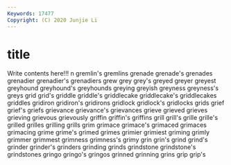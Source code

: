 ```yaml
---
Keywords: 17477
Copyright: (C) 2020 Junjie Li
---
```


# title

Write contents here!!!
n 
gremlin's
gremlins 
grenade 
grenade's 
grenades 
grenadier 
grenadier's 
grenadiers 
grew 
grey 
grey's
greyed 
greyer 
greyest 
greyhound 
greyhound's 
greyhounds 
greying 
greyish 
greyness 
greyness's
greys 
grid 
grid's 
griddle 
griddle's 
griddlecake 
griddlecake's 
griddlecakes 
griddles 
gridiron
gridiron's 
gridirons 
gridlock 
gridlock's 
gridlocks 
grids 
grief 
grief's 
griefs 
grievance
grievance's 
grievances 
grieve 
grieved 
grieves 
grieving 
grievous 
grievously 
griffin 
griffin's
griffins 
grill 
grill's 
grille 
grille's 
grilled 
grilles 
grilling 
grills 
grim
grimace 
grimace's 
grimaced 
grimaces 
grimacing 
grime 
grime's 
grimed 
grimes 
grimier
grimiest 
griming 
grimly 
grimmer 
grimmest 
grimness 
grimness's 
grimy 
grin 
grin's
grind 
grind's 
grinder 
grinder's 
grinders 
grinding 
grinds 
grindstone 
grindstone's 
grindstones
gringo 
gringo's 
gringos 
grinned 
grinning 
grins 
grip 
grip's 
